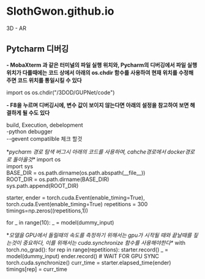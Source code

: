 # SlothGwon.github.io
3D - AR



## Pytcharm 디버깅


**- MobaXterm 과 같은 터미널의 파일 실행 위치와, Pycharm의 디버깅에서 파일 실행 위치가 다를때에는 코드 상에서 아래의 os.chdir 함수를 사용하여 현재 위치를 수정해 주면 코드 위치를 통일시킬 수 있다**

import os
os.chdir("/3DOD/GUPNet/code")



**- F8을 누르며 디버깅시에, 변수 값이 보이지 않는다면 아래의 설정을 참고하여 보면 해결하게 될 수도 있다**

build, Execution, debelopment\
-python debugger\
--gevent compatilble 체크 할것



**pycharm 경로 탐색 버그시 아래의 코드를 사용하여, cahche경로에서 docker경로로 돌아올것\**
import os\
import sys\
BASE_DIR = os.path.dirname(os.path.abspath(\_\_file\_\_))\
ROOT_DIR = os.path.dirname(BASE_DIR)\
sys.path.append(ROOT_DIR)


starter, ender = torch.cuda.Event(enable_timing=True), torch.cuda.Event(enable_timing=True)
repetitions = 300
timings=np.zeros((repetitions,1))

for _ in range(10):
    _ = model(dummy_input)
    

**모델을 GPU에서 돌릴때의 속도를 측정하기 위해서는 gpu가 시작될 때와 끝날때를 짚는것이 중요하다, 이를 위해서는 cuda.synchronize 함수를 사용해야한다\**
with torch.no_grad():
    for rep in range(repetitions):
        starter.record()
        _ = model(dummy_input)
        ender.record()
        # WAIT FOR GPU SYNC
        torch.cuda.synchronize()
        curr_time = starter.elapsed_time(ender)
        timings[rep] = curr_time





